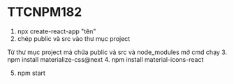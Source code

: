 ﻿# TTCNPM182

1. npx create-react-app "tên"
2. chép public và src vào thư mục project

Từ thư mục project mà chứa public và src và node_modules mở cmd chạy
3. npm install materialize-css@next
4. npm install material-icons-react

5. npm start